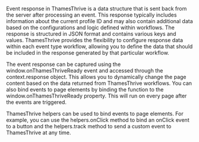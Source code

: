 Event response in ThamesThrive is a data structure that is sent back from the server after processing an event. This response typically includes information about the current profile ID and may also contain additional data based on the configurations and logic defined within workflows. The response is structured in JSON format and contains various keys and values. ThamesThrive provides the flexibility to configure response data within each event type workflow, allowing you to define the data that should be included in the response generated by that particular workflow. 

The event response can be captured using the window.onThamesThriveReady event and accessed through the context.response object. This allows you to dynamically change the page content based on the data returned from ThamesThrive workflows. You can also bind events to page elements by binding the function to the window.onThamesThriveReady property. This will run on every page after the events are triggered. 

ThamesThrive helpers can be used to bind events to page elements. For example, you can use the helpers.onClick method to bind an onClick event to a button and the helpers.track method to send a custom event to ThamesThrive at any time.
